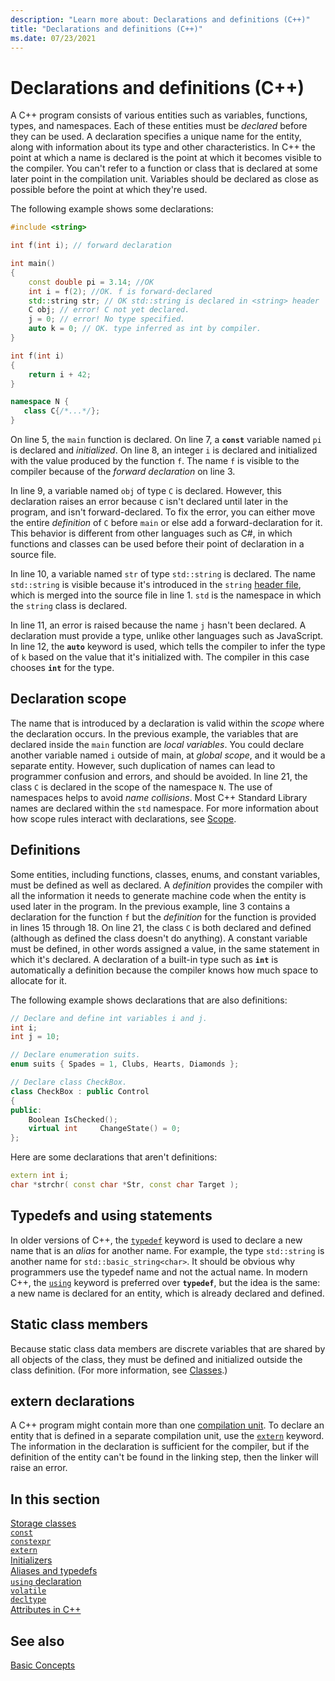 ```yaml
---
description: "Learn more about: Declarations and definitions (C++)"
title: "Declarations and definitions (C++)"
ms.date: 07/23/2021
---
```

# Declarations and definitions (C++)

A C++ program consists of various entities such as variables, functions, types, and namespaces. Each of these entities must be *declared* before they can be used. A declaration specifies a unique name for the entity, along with information about its type and other characteristics. In C++ the point at which a name is declared is the point at which it becomes visible to the compiler. You can't refer to a function or class that is declared at some later point in the compilation unit. Variables should be declared as close as possible before the point at which they're used.

The following example shows some declarations:

```cpp
#include <string>

int f(int i); // forward declaration

int main()
{
    const double pi = 3.14; //OK
    int i = f(2); //OK. f is forward-declared
    std::string str; // OK std::string is declared in <string> header
    C obj; // error! C not yet declared.
    j = 0; // error! No type specified.
    auto k = 0; // OK. type inferred as int by compiler.
}

int f(int i)
{
    return i + 42;
}

namespace N {
   class C{/*...*/};
}
```

On line 5, the `main` function is declared. On line 7, a **`const`** variable named `pi` is declared and *initialized*. On line 8, an integer `i` is declared and initialized with the value produced by the function `f`. The name `f` is visible to the compiler because of the *forward declaration* on line 3.

In line 9, a variable named `obj` of type `C` is declared. However, this declaration raises an error because `C` isn't declared until later in the program, and isn't forward-declared. To fix the error, you can either move the entire *definition* of `C` before `main` or else add a forward-declaration for it. This behavior is different from other languages such as C#, in which functions and classes can be used before their point of declaration in a source file.

In line 10, a variable named `str` of type `std::string` is declared. The name `std::string` is visible because it's introduced in the `string` [header file](header-files-cpp.md), which is merged into the source file in line 1. `std` is the namespace in which the `string` class is declared.

In line 11, an error is raised because the name `j` hasn't been declared. A declaration must provide a type, unlike other languages such as JavaScript. In line 12, the **`auto`** keyword is used, which tells the compiler to infer the type of `k` based on the value that it's initialized with. The compiler in this case chooses **`int`** for the type.  

## Declaration scope

The name that is introduced by a declaration is valid within the *scope* where the declaration occurs. In the previous example, the variables that are declared inside the `main` function are *local variables*. You could declare another variable named `i` outside of main, at *global scope*, and it would be a separate entity. However, such duplication of names can lead to programmer confusion and errors, and should be avoided. In line 21, the class `C` is declared in the scope of the namespace `N`. The use of namespaces helps to avoid *name collisions*. Most C++ Standard Library names are declared within the `std` namespace. For more information about how scope rules interact with declarations, see [Scope](../cpp/scope-visual-cpp.md).

## Definitions

Some entities, including functions, classes, enums, and constant variables, must be defined as well as declared. A *definition* provides the compiler with all the information it needs to generate machine code when the entity is used later in the program. In the previous example, line 3 contains a declaration for the function `f` but the *definition* for the function is provided in lines 15 through 18. On line 21, the class `C` is both declared and defined (although as defined the class doesn't do anything). A constant variable must be defined, in other words assigned a value, in the same statement in which it's declared. A declaration of a built-in type such as **`int`** is automatically a definition because the compiler knows how much space to allocate for it.

The following example shows declarations that are also definitions:

```cpp
// Declare and define int variables i and j.
int i;
int j = 10;

// Declare enumeration suits.
enum suits { Spades = 1, Clubs, Hearts, Diamonds };

// Declare class CheckBox.
class CheckBox : public Control
{
public:
    Boolean IsChecked();
    virtual int     ChangeState() = 0;
};
```

Here are some declarations that aren't definitions:

```cpp
extern int i;
char *strchr( const char *Str, const char Target );
```

## Typedefs and using statements

In older versions of C++, the [`typedef`](aliases-and-typedefs-cpp.md) keyword is used to declare a new name that is an *alias* for another name. For example, the type `std::string` is another name for `std::basic_string<char>`. It should be obvious why programmers use the typedef name and not the actual name. In modern C++, the [`using`](aliases-and-typedefs-cpp.md) keyword is preferred over **`typedef`**, but the idea is the same: a new name is declared for an entity, which is already declared and defined.

## Static class members

Because static class data members are discrete variables that are shared by all objects of the class, they must be defined and initialized outside the class definition. (For more information, see [Classes](../cpp/classes-and-structs-cpp.md).)

## extern declarations

A C++ program might contain more than one [compilation unit](header-files-cpp.md). To declare an entity that is defined in a separate compilation unit, use the [`extern`](extern-cpp.md) keyword. The information in the declaration is sufficient for the compiler, but if the definition of the entity can't be found in the linking step, then the linker will raise an error.

## In this section

[Storage classes](storage-classes-cpp.md)<br/>
[`const`](const-cpp.md)<br/>
[`constexpr`](constexpr-cpp.md)<br/>
[`extern`](extern-cpp.md)<br/>
[Initializers](initializers.md)<br/>
[Aliases and typedefs](aliases-and-typedefs-cpp.md)<br/>
[`using` declaration](using-declaration.md)<br/>
[`volatile`](volatile-cpp.md)<br/>
[`decltype`](decltype-cpp.md)<br/>
[Attributes in C++](attributes.md)<br/>

## See also

[Basic Concepts](../cpp/basic-concepts-cpp.md)<br/>
